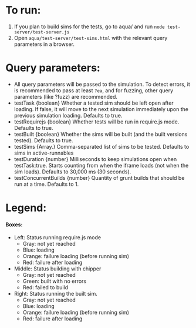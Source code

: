 # To run:

1. If you plan to build sims for the tests, go to aqua/ and run `node test-server/test-server.js`
2. Open `aqua/test-server/test-sims.html` with the relevant query parameters in a browser.

# Query parameters:

- All query parameters will be passed to the simulation. To detect errors, it is recommended to pass at least `?ea`, and
  for fuzzing, other query parameters (like ?fuzz) are recommended.
- testTask {boolean} Whether a tested sim should be left open after loading. If false, it will move to the next
  simulation immediately upon the previous simulation loading. Defaults to true.
- testRequirejs {boolean} Whether tests will be run in require.js mode. Defaults to true.
- testBuilt {boolean} Whether the sims will be built (and the built versions tested). Defaults to true.
- testSims {Array.<string>} Comma-separated list of sims to be tested. Defaults to sims in active-runnables
- testDuration {number} Milliseconds to keep simulations open when testTask:true. Starts counting from when the iframe
  loads (not when the sim loads). Defaults to 30,000 ms (30 seconds).
- testConcurrentBuilds {number} Quantity of grunt builds that should be run at a time. Defaults to 1.

# Legend:

#### Boxes:

- Left: Status running require.js mode
  - Gray: not yet reached
  - Blue: loading
  - Orange: failure loading (before running sim)
  - Red: failure after loading
- Middle: Status building with chipper
  - Gray: not yet reached
  - Green: built with no errors
  - Red: failed to build
- Right: Status running the built sim.
  - Gray: not yet reached
  - Blue: loading
  - Orange: failure loading (before running sim)
  - Red: failure after loading
